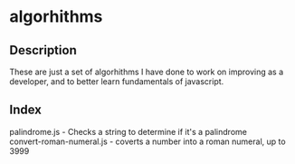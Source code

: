 # algorhithms

## Description

These are just a set of algorhithms I have done to work on improving as a developer, and to better learn fundamentals of javascript.

## Index

palindrome.js - Checks a string to determine if it's a palindrome  
convert-roman-numeral.js - coverts a number into a roman numeral, up to 3999
